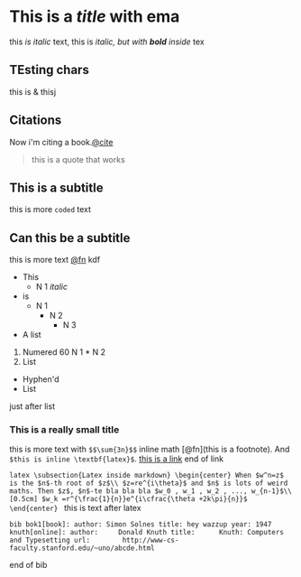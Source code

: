 # This is a *title* with ema
this *is italic* text, this is *italic, but with **bold** inside* tex

## TEsting chars
this is \& thisj

## Citations
Now i'm citing a book.[@cite](bok1)

> this is a quote that works

## This is a subtitle
this is more `coded` text

## Can this be a subtitle
this is more text [@fn](fda) kdf

* This
	* N 1 *italic*
* is
	* N 1
		* N 2 
			* N 3
* A list

1. Numered
	60 N 1
		* N 2
2. List

- Hyphen'd
- List

just after list


### This is a really small title
this is more text with `$$\sum{3n}$$` inline  math [@fn](this is a footnote). And `$this is inline \textbf{latex}$`.
[this is a link](http://google.com)
end of link



``latex
\subsection{Latex inside markdown}
\begin{center}
	When $w^n=z$ is the $n$-th root of $z$\\
	$z=re^{i\theta}$ and $n$ is lots of weird maths. Then $z$, $n$-te bla bla bla $w_0 , w_1 , w_2 , ..., w_{n-1}$\\ 
	[0.5cm]
	$w_k =r^{\frac{1}{n}}e^{i\cfrac{\theta +2k\pi}{n}}$
\end{center}
``
this is text after latex

``bib
bok1[book]:
	author: Simon Solnes
	title: hey wazzup
	year: 1947
knuth[online]:
	author:		Donald Knuth
    title:		Knuth: Computers and Typesetting
    url:		http://www-cs-faculty.stanford.edu/~uno/abcde.html
``

end of bib
